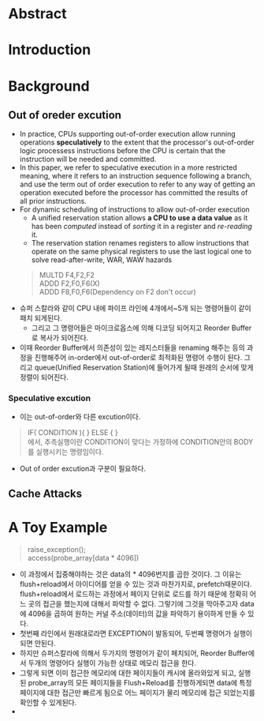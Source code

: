 # Abstract

# Introduction

# Background

## Out of oreder excution
* In practice, CPUs supporting out-of-order execution allow running operations **speculatively** to the extent that the processor's out-of-order logic processess instructions before the CPU is certain that the instruction will be needed and committed.
* In this paper, we refer to speculative execution in a more restricted meaning, where it refers to an instruction sequence following a branch, and use the term out of order execution to refer to any way of getting an operation executed before the processor has committed the results of all prior instructions.
* For dynamic scheduling of instructions to allow out-of-order execution
  * A unified reservation station allows **a CPU to use a data value** as it has been *computed* instead of *sorting* it in a register and *re-reading* it.
  * The reservation station renames registers to allow instructions that operate on the same physical registers to use the last logical one to solve read-after-write, WAR, WAW hazards 
  > MULTD F4,F2,F2  
  > ADDD F2,F0,F6(X)  
  > ADDD F8,F0,F6(Dependency on F2 don't occur)
* 슈퍼 스칼라와 같이 CPU 내에 파이프 라인에 4개에서~5개 되는 명령어들이 같이 패치 되게된다.  
  * 그리고 그 명령어들은 마이크로옵스에 의해 디코딩 되어지고 Reorder Buffer로 복사가 되어진다.
* 이때 Reorder Buffer에서 의존성이 있는 레지스터들을 renaming 해주는 등의 과정을 진행해주어 in-order에서 out-of-order로 최적화된 명령어 수행이 된다. 그리고 queue(Unified Reservation Station)에 들어가게 될때 원래의 순서에 맞게 정렬이 되어진다.

### Speculative excution
* 이는 out-of-order와 다른 excution이다. 
> IF( CONDITION ){ } ELSE { }  
에서, 추측실행이란 CONDITION이 맞다는 가정하에 CONDITION안의 BODY를 실행시키는 명령임이다.
* Out of order excution과 구분이 필요하다.

## Cache Attacks

# A Toy Example
> raise_exception();  
> access(probe_array[data * 4096])  

* 이 과정에서 집중해야하는 것은 data의 * 4096번지를 곱한 것이다. 그 이유는 flush+reload에서 아이디어를 얻을 수 있는 것과 마찬가지로, prefetch때문이다. flush+reload에서 로드하는 과정에서 페이지 단위로 로드를 하기 때문에 정확히 어느 곳의 접근을 했는지에 대해서 파악할 수 없다. 그렇기에 그것을 막아주고자 data에 4096을 곱하여 원하는 커널 주소(데이터)의 값을 파악하기 용이하게 만들 수 있다. 
* 첫번째 라인에서 원래대로라면 EXCEPTION이 발동되어, 두번째 명령어가 실행이 되면 안된다. 
* 하지만 슈퍼스칼라에 의해서 두가지의 명령어가 같이 페치되어, Reorder Buffer에서 두개의 명령어다 실행이 가능한 상태로 메모리 접근을 한다.
* 그렇게 되면 이미 접근한 메모리에 대한 페이지들이 캐시에 올라와있게 되고, 실행된 probe_array의 모든 페이지들을 Flush+Reload를 진행하게되면 data에 특정 페이지에 대한 접근만 빠르게 됨으로 어느 페이지가 물리 메모리에 접근 되었는지를 확인할 수 있게된다. 
* 

